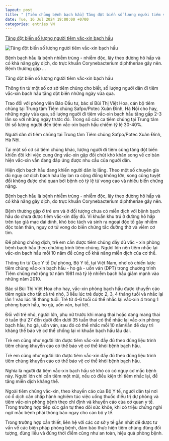```yaml
---
layout: post
title: " [Tiêm chủng bệnh bạch hầu] Tăng đột biến số lượng người tiêm vắc-xin bạch hầu"
date: Tue, 16 Jul 2024 19:00:00 +0700
categories: entries VN
---
```

[Tăng đột biến số lượng người tiêm vắc-xin bạch hầu](https://baodautu.vn/tang-dot-bien-so-luong-nguoi-tiem-vac-xin-bach-hau-d220099.html)

![Tăng đột biến số lượng người tiêm vắc-xin bạch hầu](https://media.baodautu.vn/thumb_x470x250/Images/duongngan/2024/07/16/tang-dot-bien-nguoi-tiem-vac-xin-bach-hau1721118160.jpg)

Bệnh bạch hầu là bệnh nhiễm trùng - nhiễm độc, lây theo đường hô hấp và có khả năng gây dịch, do trực khuẩn Corynebacterium diphtheriae gây nên. Bệnh thường gặp ...

Tăng đột biến số lượng người tiêm vắc-xin bạch hầu

Thông tin từ một số cơ sở tiêm chủng cho biết, số lượng người dân đi tiêm vắc-xin bạch hầu tăng đột biến những ngày vừa qua.

Trao đổi với phóng viên Báo Đầu tư, bác sĩ Bùi Thị Việt Hoa, cán bộ tiêm chủng tại Trung tâm Tiêm chủng Safpo/Potec Xuân Đỉnh, Hà Nội cho hay, những ngày vừa qua, số lượng người đi tiêm vắc-xin bạch hầu tăng gấp 2-3 lần so với những ngày trước đó. Trong số các ca tiêm chủng tại Trung tâm thì số lượng người đến tiêm vắc-xin bạch hầu chiếm tỷ lệ 30-40%.

Người dân đi tiêm chủng tại Trung tâm Tiêm chủng Safpo/Potec Xuân Đỉnh, Hà Nội.

Tại một số cơ sở tiêm chủng khác, lượng người đi tiêm cũng tăng đột biến khiến đôi khi việc cung ứng vắc-xin gặp đôi chút khó khăn song về cơ bản hiện vắc-xin vẫn đang đáp ứng được nhu cầu của người dân.

Hiện dịch bạch hầu đang khiến người dân lo lắng. Theo một số chuyên gia dù nguy cơ dịch bạch hầu lây lan ra cộng đồng không lớn, song cũng tuyệt đối không được chủ quan bởi bệnh có tỷ lệ tử vong cao và nhiều biến chứng nặng.

Bệnh bạch hầu là bệnh nhiễm trùng - nhiễm độc, lây theo đường hô hấp và có khả năng gây dịch, do trực khuẩn Corynebacterium diphtheriae gây nên.

Bệnh thường gặp ở trẻ em và ở đối tượng chưa có miễn dịch với bệnh bạch hầu do chưa được tiêm vắc-xin đầy đủ. Vi khuẩn khu trú ở đường hô hấp trên tạo giả mạc dai dính, khó bóc tách và sinh ra ngoại độc tố gây nhiễm độc toàn thân, nguy cơ tử vong do biến chứng tắc đường thở và viêm cơ tim.

Để phòng chống dịch, trẻ em cần được tiêm chủng đầy đủ vắc - xin phòng bệnh bạch hầu theo chương trình tiêm chủng. Người lớn nên tiêm nhắc lại vắc-xin bạch hầu mỗi 10 năm để củng cố khả năng miễn dịch của cơ thể.

Thông tin từ Cục Y tế Dự phòng, Bộ Y tế, tại Việt Nam, nhờ có chiến lược tiêm chủng vắc-xin bạch hầu - ho gà - uốn ván (DPT) trong chương trình Tiêm chủng mở rộng từ năm 1981 mà tỷ lệ nhiễm bạch hầu giảm mạnh vào những năm 2010.

Bác sĩ Bùi Thị Việt Hoa cho hay, vắc-xin phòng bạch hầu được khuyến cáo tiêm ngừa cho tất cả trẻ nhỏ, 3 liều lúc trẻ được 2, 3, 4 tháng tuổi và nhắc lại lần 1 vào lúc 18 tháng tuổi. Trẻ từ 4-6 tuổi có thể nhắc lại vắc-xin 4 trong 1 phòng bạch hầu, ho gà, uốn ván, bại liệt.

Đối với trẻ nhỏ, người lớn, phụ nữ trước khi mang thai hoặc đang mang thai ở tuần thứ 27 đến dưới đến dưới 35 tuần thai có thể nhắc lại vắc-xin phòng bạch hầu, ho gà, uốn ván, sau đó có thể nhắc mỗi 10 năm/lần để duy trì kháng thể bảo vệ cơ thể chống lại vi khuẩn bạch hầu lâu dài.

Trẻ em cũng như người lớn được tiêm vắc-xin đầy đủ theo đúng liệu trình tiêm chủng khuyến cáo có thể bảo vệ cơ thể khỏi bệnh bạch hầu.

Trẻ em cũng như người lớn được tiêm vắc-xin đầy đủ theo đúng liệu trình tiêm chủng khuyến cáo có thể bảo vệ cơ thể khỏi bệnh bạch hầu.

Nghĩa là người đã tiêm vắc-xin bạch hầu sẽ khó có có nguy cơ mắc bệnh này. Người lớn chỉ cần tiêm một mũi, nếu có điều kiện thì tiêm nhắc lại, để tăng miễn dịch kháng thể.

Ngoài tiêm chủng vắc-xin, theo khuyến cáo của Bộ Y tế, người dân tại nơi có ổ dịch cần chấp hành nghiêm túc việc uống thuốc điều trị dự phòng và tiêm vắc-xin phòng bệnh theo chỉ định và khuyến cáo của cơ quan y tế. Trong trường hợp tiếp xúc gần tự theo dõi sức khỏe, khi có triệu chứng nghi ngờ mắc bệnh phải thông báo ngay cho cán bộ y tế.

Trong trường hợp cần thiết, liên hệ với các cơ sở y tế gần nhất để được tư vấn về các biện pháp phòng bệnh, đảm bảo thực hiện tiêm chủng đúng đối tượng, đúng liều và đúng thời điểm cũng như an toàn, hiệu quả phòng bệnh.

